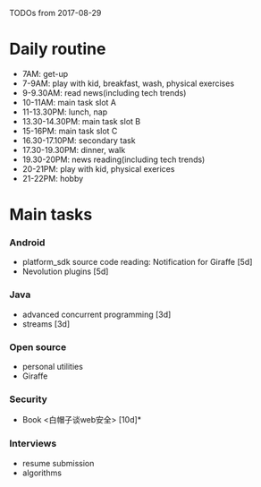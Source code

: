 TODOs from 2017-08-29

# Daily routine
- 7AM: get-up
- 7-9AM: play with kid, breakfast, wash, physical exercises
- 9-9.30AM: read news(including tech trends)
- 10-11AM: main task slot A
- 11-13.30PM: lunch, nap
- 13.30-14.30PM: main task slot B
- 15-16PM: main task slot C
- 16.30-17.10PM: secondary task
- 17.30-19.30PM: dinner, walk
- 19.30-20PM: news reading(including tech trends)
- 20-21PM: play with kid, physical exerices
- 21-22PM: hobby

# Main tasks
### Android
- platform_sdk source code reading: Notification for Giraffe [5d]
- Nevolution plugins [5d]

### Java
- advanced concurrent programming [3d]
- streams [3d]

### Open source
- personal utilities
- Giraffe

### Security
- Book <白帽子谈web安全> [10d]*

### Interviews
- resume submission
- algorithms




